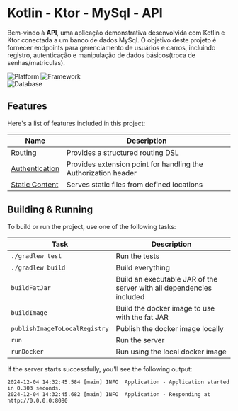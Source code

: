 # Kotlin - Ktor - MySql - API

Bem-vindo à **API**, uma aplicação demonstrativa desenvolvida com Kotlin e Ktor  conectada a um banco de dados MySql. O objetivo deste projeto é fornecer endpoints para gerenciamento de usuários e carros, incluindo registro, autenticação e manipulação de dados básicos(troca de senhas/matriculas).

![Platform](https://img.shields.io/badge/platform-Kotlin-blue.svg)
![Framework](https://img.shields.io/badge/framework-Ktor-blue.svg)  
![Database](https://img.shields.io/badge/database-MySql-blue.svg)  



## Features

Here's a list of features included in this project:

| Name                                                     | Description                                                    |
| ----------------------------------------------------------|---------------------------------------------------------------- |
| [Routing](https://start.ktor.io/p/routing)               | Provides a structured routing DSL                              |
| [Authentication](https://start.ktor.io/p/auth)           | Provides extension point for handling the Authorization header |
| [Static Content](https://start.ktor.io/p/static-content) | Serves static files from defined locations                     |

## Building & Running

To build or run the project, use one of the following tasks:

| Task                          | Description                                                          |
| -------------------------------|---------------------------------------------------------------------- |
| `./gradlew test`              | Run the tests                                                        |
| `./gradlew build`             | Build everything                                                     |
| `buildFatJar`                 | Build an executable JAR of the server with all dependencies included |
| `buildImage`                  | Build the docker image to use with the fat JAR                       |
| `publishImageToLocalRegistry` | Publish the docker image locally                                     |
| `run`                         | Run the server                                                       |
| `runDocker`                   | Run using the local docker image                                     |

If the server starts successfully, you'll see the following output:

```
2024-12-04 14:32:45.584 [main] INFO  Application - Application started in 0.303 seconds.
2024-12-04 14:32:45.682 [main] INFO  Application - Responding at http://0.0.0.0:8080
```

